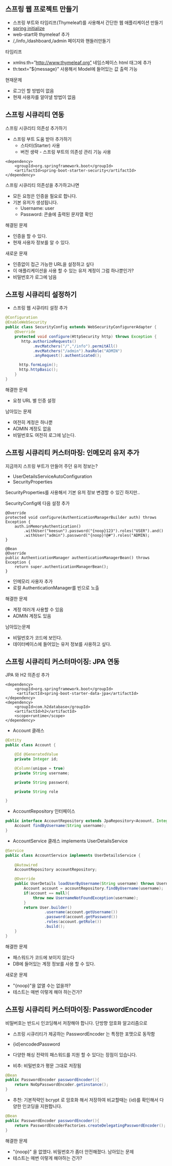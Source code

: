## 스프링 웹 프로젝트 만들기
- 스프링 부트와 타임리프(Thymeleaf)를 사용해서 간단한 웹 애플리케이션 만들기
- [spring initialize](https://start.spring.io/)
- web-start와 thymeleaf 추가
- /,/info,/dashboard,/admin 페이지와 핸들러만들기

타임리프
- xmlns:th=”​http://www.thymeleaf.org​” 네임스페이스 html 태그에 추가
- th:text=”${message}” 사용해서 Model에 들어있는 값 출력 가능

현재문제
- 로그인 할 방법이 없음
- 현재 사용자를 알아낼 방법이 없음

## 스프링 시큐리티 연동
스프링 시큐리티 의존성 추가하기
- 스프링 부트 도움 받아 추가하기
    - 스타터(Starter) 사용
    - 버전 생략 - 스프링 부트의 의존성 관리 기능 사용
    
~~~
<dependency> 
    <groupId>org.springframework.boot</groupId>
    <artifactId>spring-boot-starter-security</artifactId>
</dependency>
~~~

스프링 시큐리티 의존성을 추가하고나면
- 모든 요청은 인증을 필요로 합니다.
- 기본 유저가 생성됩니다.
    - Username: user
    - Password: 콘솔에 출력된 문자열 확인

해결된 문제
- 인증을 할 수 있다.
- 현재 사용자 정보를 알 수 있다.

새로운 문재
- 인증없이 접근 가능한 URL을 설정하고 싶다
- 이 애플리케이션을 사용 할 수 있는 유저 계정이 그럼 하나뿐인가?
- 비밀번호가 로그에 남음

## 스프링 시큐리티 설정하기
- 스프링 웹 시큐리티 설정 추가
~~~java
@Configuration
@EnableWebSecurity
public class SecurityConfig extends WebSecurityConfigurerAdapter {
    @Override
    protected void configure(HttpSecurity http) throws Exception {
       http.authorizeRequests()
            .mvcMatchers("/","/info").permitAll()
            .mvcMatchers("/admin").hasRole("ADMIN")
            .anyRequest().authenticated();

      http.formLogin();
      http.httpBasic();
    }
}
~~~
해결한 문제
- 요청 URL 별 인증 설정

남아있는 문제
- 여전히 계정은 하나뿐
- ADMIN 계정도 없음
- 비밀번호도 여전히 로그에 남는다.

## 스프링 시큐리티 커스터마징: 인메모리 유저 추가
지금까지 스프링 부트가 만들어 주던 유저 정보는?
- UserDetailsServiceAutoConfiguration
- SecurityProperties

SecurityProperties를 사용해서 기본 유저 정보 변경할 수 있긴 하지만..

SecurityConfig에 다음 설정 추가
~~~
@Override
protected void configure(AuthenticationManagerBuilder auth) throws Exception {
    auth.inMemoryAuthentication()
        .withUser("keesun").password("{noop}123").roles("USER").and()
        .withUser("admin").password("{noop}!@#").roles("ADMIN);
}

@Bean
@Override
public AuthenticationManager authenticationManagerBean() throws Exception {
    return super.authenticationManagerBean();
}
~~~
- 인메모리 사용자 추가
- 로컬 AuthenticationManager를 빈으로 노출

해결한 문제
- 계정 여러개 사용할 수 있음
- ADMIN 계정도 있음

남아있는문제
- 비밀번호가 코드에 보인다.
- 데이터베이스에 들어있는 유저 정보를 사용하고 싶다.

## 스프링 시큐리티 커스터마이징: JPA 연동
JPA 와 H2 의존성 추가
~~~
<dependency> 
    <groupId>org.springframework.boot</groupId>
     <artifactId>spring-boot-starter-data-jpa</artifactId>
</dependency> 
<dependency>
    <groupId>com.h2database</groupId> 
    <artifactId>h2</artifactId>
    <scope>runtime</scope>
</dependency>
~~~

- Account 클래스
~~~java
@Entity
public class Account {

    @Id @GeneratedValue
    private Integer id;

    @Column(unique = true)
    private String username;

    private String password;

    private String role

}
~~~

- AccountRepository 인터페이스
~~~java
public interface AccountRepository extends JpaRepository<Acoount, Integer>{
    Account findByUsername(String username);
}
~~~

- AccountService 클래스 implements UserDetailsService
~~~java
@Service
public class AccountService implements UserDetailsService {
    
    @Autowired
    AccountRepository accountRepository;

    @Override
    public UserDetails loadUserByUsername(String username) throws UsernameNotFoundException {
        Account account = accountRepository.findByUsername(username);
        if(account == null){
            throw new UsernameNotFoundException(username);
        }
        return User.builder()
                 .username(account.getUsername())
                 .password(account.getPassword())
                 .roles(account.getRole())
                 .build();
    }
}
~~~
해결한 문제
- 패스워드가 코드에 보이지 않는다
- DB에 들어있는 계정 정보를 사용 할 수 있다.

새로운 문제
- "{noop}"을 없앨 수는 없을까?
- 테스트는 매번 이렇게 해야 하는건가?

## 스프링 시큐리티 커스터마이징: PasswordEncoder
비밀버호는 반드시 인코딩해서 저장해야 합니다. 단방향 암호화 알고리즘으로
- 스프링 시큐리티가 제공하는 PasswordEncoder 는 특정한 포맷으로 동작함
- {id}encodedPassword
- 다양한 해싱 전략의 패스워드를 지원 할 수 있다는 장점이 있습니다.

- 비추: 비밀번호가 평문 그대로 저장됨
~~~java
@Bean
public PasswordEncoder passwordEncoder(){
    return NoOpPasswordEncoder.getinstance();
}
~~~

- 추천: 기본적략인 bcrypt 로 암호화 해서 저장하여 비교할때는 {id}를 확인해서 다양한 인코딩을 지원합니다.
~~~java
@Bean
public PasswordEncoder passwordEncoder(){
    return PasswordEncoderFactories.createDelegatingPasswordEncoder();
}
~~~
해결한 문제
- "{noop}" 을 없앴다. 비밀번호가 좀더 안전해졌다.
남아있는 문제
- 테스트는 매번 이렇게 해야하는 건가?
